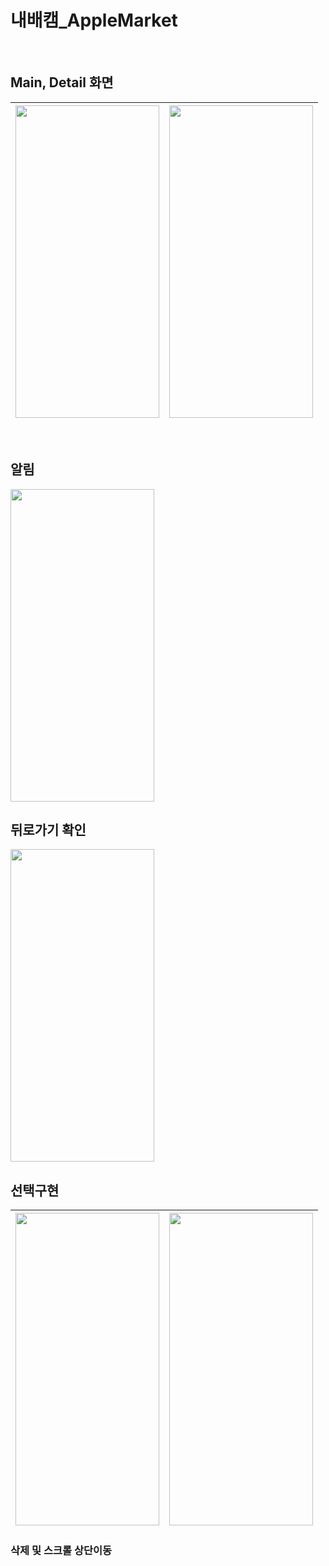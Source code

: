 # 내배캠_AppleMarket
<br>

## Main, Detail 화면
<img src="https://github.com/Combro-Kim/nbc_appleMarket/assets/84631435/6b084499-d723-45ab-bd9b-279b2a336cce" height="500" width="230">|<img src="https://github.com/Combro-Kim/nbc_appleMarket/assets/84631435/85e2ad7d-bee6-43a5-8780-63c65361ee96" height="500" width="230">
--- | --- |
<br>

## 알림
<img src="https://github.com/Combro-Kim/nbc_appleMarket/assets/84631435/d9ca9cc8-0344-4abb-b6b5-4c0705039f8c" height="500" width="230">
<br>

## 뒤로가기 확인
<img src="https://github.com/Combro-Kim/nbc_appleMarket/assets/84631435/aba0c110-5ccd-43ad-8235-2c777a0d30bb" height="500" width="230">
<br>

## 선택구현
<img src="https://github.com/Combro-Kim/nbc_appleMarket/assets/84631435/ab63aef0-2eea-4104-8776-511fa8c118a9" height="500" width="230">|<img src="https://github.com/Combro-Kim/nbc_appleMarket/assets/84631435/f6082347-9a91-4960-aa5a-b5b57c576aa5" height="500" width="230">
--- | --- |
### 삭제 및 스크롤 상단이동

